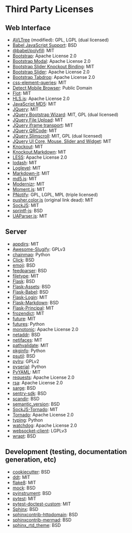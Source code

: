 # Third Party Licenses

## Web Interface

  * [AVLTree](https://gist.github.com/viking/2424106) (modified): GPL, LGPL (dual licensed)
  * [Babel JavaScript Support](https://github.com/mitsuhiko/babel/blob/master/contrib/babel.js): BSD
  * [@babel/polyfill](https://babeljs.io/docs/en/babel-polyfill/): MIT
  * [Bootstrap](http://getbootstrap.com/): Apache License 2.0
  * [Bootstrap Modal](http://jschr.github.io/bootstrap-modal/): Apache License 2.0
  * [Bootstrap Slider Knockout Binding](https://github.com/cosminstefanxp/bootstrap-slider-knockout-binding): MIT
  * [Bootstrap Slider](http://seiyria.com/bootstrap-slider/): Apache License 2.0
  * [Bootstrap Tabdrop](http://www.eyecon.ro/bootstrap-tabdrop): Apache License 2.0
  * [css-element-queries](https://github.com/marcj/css-element-queries): MIT
  * [Detect Mobile Browser](http://detectmobilebrowsers.com/): Public Domain
  * [Flot](http://www.flotcharts.org/): MIT
  * [HLS.js](https://github.com/video-dev/hls.js): Apache License 2.0
  * [JavaScript MD5](https://github.com/blueimp/JavaScript-MD5): MIT
  * [JQuery](http://jquery.com/): MIT
  * [JQuery Bootstrap Wizard](http://github.com/VinceG/twitter-bootstrap-wizard): MIT, GPL (dual licensed)
  * [JQuery File Upload](https://github.com/blueimp/jQuery-File-Upload): MIT
  * [JQuery iframe transport](https://github.com/blueimp/jQuery-File-Upload/blob/master/js/jquery.iframe-transport.js): MIT
  * [JQuery QRCode](http://larsjung.de/jquery-qrcode/): MIT
  * [JQuery Slimscroll](http://rocha.la/jQuery-slimScroll): MIT, GPL (dual licensed)
  * [JQuery UI Core, Mouse, Slider and Widget](http://jqueryui.com): MIT
  * [Knockout](http://knockoutjs.com/): MIT
  * [Knockout.Markdown](https://github.com/grofit/knockout.markdown): MIT
  * [LESS](http://lesscss.org): Apache License 2.0
  * [lodash](https://lodash.com): MIT
  * [Loglevel](https://github.com/pimterry/loglevel): MIT
  * [Markdown-it](https://markdown-it.github.io/): MIT
  * [md5.js](https://blueimp.github.io/JavaScript-MD5/): MIT
  * [Modernizr](http://modernizr.com): MIT
  * [Moment.js](http://momentjs.com/): MIT
  * [PNotify](http://sciactive.com/pnotify/): GPL, LGPL, MPL (triple licensed)
  * [pusher.color.js](http://cache.preserve.io/5g18q0pw/index.html) (original link dead): MIT
  * [SockJS](https://github.com/sockjs/sockjs-client): MIT
  * [sprintf-js](http://alexei.ro/): BSD
  * [UAParser.js](https://faisalman.github.io/ua-parser-js/): MIT

## Server

  * [appdirs](http://github.com/ActiveState/appdirs): MIT
  * [Awesome-Slugify](https://pypi.python.org/pypi/awesome-slugify): GPLv3
  * [chainmap](https://bitbucket.org/jeunice/chainmap): Python
  * [Click](http://click.pocoo.org/): BSD
  * [emoji](https://github.com/carpedm20/emoji/): BSD
  * [feedparser](https://github.com/kurtmckee/feedparser): BSD
  * [filetype](https://h2non.github.io/filetype.py/): MIT
  * [Flask](http://flask.pocoo.org/): BSD
  * [Flask-Assets](http://github.com/miracle2k/flask-assets): BSD
  * [Flask-Babel](http://github.com/mitsuhiko/flask-babel): BSD
  * [Flask-Login](https://github.com/maxcountryman/flask-login): MIT
  * [Flask-Markdown](http://github.com/dcolish/flask-markdown): BSD
  * [Flask-Principal](http://packages.python.org/Flask-Principal/): MIT
  * [frozendict](https://github.com/slezica/python-frozendict): MIT
  * [future](https://python-future.org/): MIT
  * [futures](https://github.com/agronholm/pythonfutures): Python
  * [monotonic](https://github.com/atdt/monotonic): Apache License 2.0
  * [netaddr](https://github.com/drkjam/netaddr/): BSD
  * [netifaces](https://bitbucket.org/al45tair/netifaces): MIT
  * [pathvalidate](https://pathvalidate.readthedocs.io/en/latest/index.html): MIT
  * [pkginfo](http://pypi.python.org/pypi/pkginfo/): Python
  * [psutil](https://github.com/giampaolo/psutil): BSD
  * [pylru](https://github.com/jlhutch/pylru): GPLv2
  * [pyserial](http://pyserial.sourceforge.net/): Python
  * [PyYAML](http://pyyaml.org/wiki/PyYAML): MIT
  * [requests](http://python-requests.org/): Apache License 2.0
  * [rsa](http://stuvel.eu/rsa): Apache License 2.0
  * [sarge](http://sarge.readthedocs.org/): BSD
  * [sentry-sdk](https://github.com/getsentry/sentry-python): BSD
  * [scandir](https://github.com/benhoyt/scandir): BSD
  * [semantic_version](https://github.com/rbarrois/python-semanticversion): BSD
  * [SockJS-Tornado](http://github.com/mrjoes/sockjs-tornado/): MIT
  * [Tornado](http://www.tornadoweb.org/): Apache License 2.0
  * [typing](https://pypi.org/project/typing/): Python
  * [watchdog](http://github.com/gorakhargosh/watchdog): Apache License 2.0
  * [websocket-client](https://github.com/liris/websocket-client): LGPLv3
  * [wrapt](http://wrapt.readthedocs.org/): BSD

## Development (testing, documentation generation, etc)

  * [cookiecutter](https://github.com/cookiecutter/cookiecutter): BSD
  * [ddt](https://github.com/txels/ddt): MIT
  * [flake8](https://gitlab.com/pycqa/flake8): MIT
  * [mock](https://github.com/testing-cabal/mock): BSD
  * [pyinstrument](https://github.com/joerick/pyinstrument): BSD
  * [pytest](https://docs.pytest.org/en/latest/): MIT
  * [pytest-doctest-custom](http://github.com/danilobellini/pytest-doctest-custom): MIT
  * [Sphinx](http://sphinx-doc.org/): BSD
  * [sphinxcontrib-httpdomain](https://bitbucket.org/birkenfeld/sphinx-contrib/src/default/httpdomain/): BSD
  * [sphinxcontrib-mermad](https://github.com/mgaitan/sphinxcontrib-mermaid): BSD
  * [sphinx_rtd_theme](https://github.com/snide/sphinx_rtd_theme/): BSD
